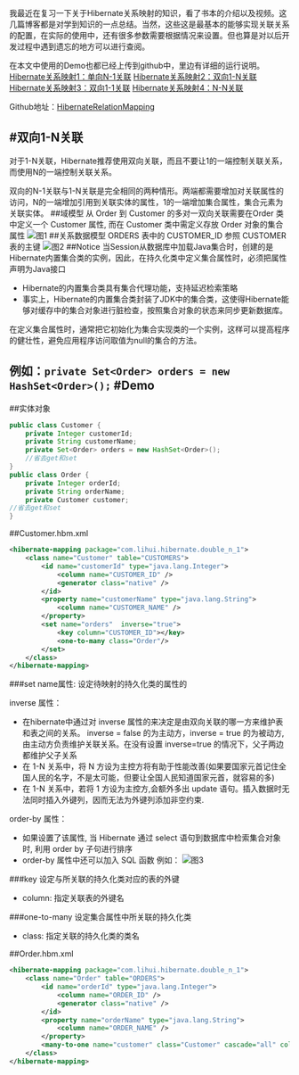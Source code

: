 我最近在复习一下关于Hibernate关系映射的知识，看了书本的介绍以及视频。这几篇博客都是对学到知识的一点总结。当然，这些这是最基本的能够实现关联关系的配置，在实际的使用中，还有很多参数需要根据情况来设置。但也算是对以后开发过程中遇到遗忘的地方可以进行查阅。

在本文中使用的Demo也都已经上传到github中，里边有详细的运行说明。
[Hibernate关系映射1：单向N-1关联](http://tracylihui.github.io/2015/07/07/Hibernate%E5%85%B3%E7%B3%BB%E6%98%A0%E5%B0%841%EF%BC%9A%E5%8D%95%E5%90%91N-1%E5%85%B3%E8%81%94/)
[Hibernate关系映射2：双向1-N关联](http://tracylihui.github.io/2015/07/07/Hibernate%E5%85%B3%E7%B3%BB%E6%98%A0%E5%B0%842%EF%BC%9A%E5%8F%8C%E5%90%911-N%E5%85%B3%E8%81%94/)
[Hibernate关系映射3：双向1-1关联](http://tracylihui.github.io/2015/07/07/Hibernate%E5%85%B3%E7%B3%BB%E6%98%A0%E5%B0%843%EF%BC%9A%E5%8F%8C%E5%90%911-1%E5%85%B3%E8%81%94/)
[Hibernate关系映射4：N-N关联](http://tracylihui.github.io/2015/07/08/Hibernate%E5%85%B3%E7%B3%BB%E6%98%A0%E5%B0%844%EF%BC%9AN-N%E5%85%B3%E8%81%94/)

Github地址：[HibernateRelationMapping](https://github.com/tracylihui/HibernateRelationMapping)
<!--more-->
#双向1-N关联
---
对于1-N关联，Hibernate推荐使用双向关联，而且不要让1的一端控制关联关系，而使用N的一端控制关联关系。

双向的N-1关联与1-N关联是完全相同的两种情形。两端都需要增加对关联属性的访问，N的一端增加引用到关联实体的属性，1的一端增加集合属性，集合元素为关联实体。
##域模型
从 Order 到 Customer 的多对一双向关联需要在Order 类中定义一个 Customer 属性, 而在 Customer 类中需定义存放 Order 对象的集合属性
![图1](http://7xk5ao.com1.z0.glb.clouddn.com/mysql3.jpg)
##关系数据模型
ORDERS 表中的 CUSTOMER_ID 参照 CUSTOMER 表的主键
![图2](http://7xk5ao.com1.z0.glb.clouddn.com/mysql4.jpg)
##Notice
当Session从数据库中加载Java集合时，创建的是Hibernate内置集合类的实例，因此，在持久化类中定义集合属性时，必须把属性声明为Java接口
- Hibernate的内置集合类具有集合代理功能，支持延迟检索策略
- 事实上，Hibernate的内置集合类封装了JDK中的集合类，这使得Hibernate能够对缓存中的集合对象进行脏检查，按照集合对象的状态来同步更新数据库。

在定义集合属性时，通常把它初始化为集合实现类的一个实例，这样可以提高程序的健壮性，避免应用程序访问取值为null的集合的方法。

例如：`private Set<Order> orders = new HashSet<Order>();`
#Demo
---
##实体对象
```java
public class Customer {
	private Integer customerId;
	private String customerName;
	private Set<Order> orders = new HashSet<Order>();
	//省去get和set
}
public class Order {
	private Integer orderId;
	private String orderName;
	private Customer customer;
//省去get和set
}
```
##Customer.hbm.xml
```xml
<hibernate-mapping package="com.lihui.hibernate.double_n_1">
    <class name="Customer" table="CUSTOMERS">
        <id name="customerId" type="java.lang.Integer">
            <column name="CUSTOMER_ID" />
            <generator class="native" />
        </id>
        <property name="customerName" type="java.lang.String">
            <column name="CUSTOMER_NAME" />
        </property>
        <set name="orders"  inverse="true">
        	<key column="CUSTOMER_ID"></key>
        	<one-to-many class="Order"/>
        </set>
    </class>
</hibernate-mapping>
```
###set
name属性: 设定待映射的持久化类的属性的

inverse 属性：
- 在hibernate中通过对 inverse 属性的来决定是由双向关联的哪一方来维护表和表之间的关系。 inverse = false 的为主动方，inverse = true 的为被动方, 由主动方负责维护关联关系。在没有设置 inverse=true 的情况下，父子两边都维护父子关系
- 在 1-N 关系中，将 N 方设为主控方将有助于性能改善(如果要国家元首记住全国人民的名字，不是太可能，但要让全国人民知道国家元首，就容易的多)
- 在 1-N 关系中，若将 1 方设为主控方,会额外多出 update 语句。插入数据时无法同时插入外键列，因而无法为外键列添加非空约束.

order-by 属性：
- 如果设置了该属性, 当 Hibernate 通过 select 语句到数据库中检索集合对象时, 利用 order by 子句进行排序
- order-by 属性中还可以加入 SQL 函数
例如：
![图3](http://7xk5ao.com1.z0.glb.clouddn.com/mysql5.jpg)

###key
设定与所关联的持久化类对应的表的外键
- column: 指定关联表的外键名

###one-to-many
设定集合属性中所关联的持久化类
- class: 指定关联的持久化类的类名

##Order.hbm.xml
```xml
<hibernate-mapping package="com.lihui.hibernate.double_n_1">
    <class name="Order" table="ORDERS">
        <id name="orderId" type="java.lang.Integer">
            <column name="ORDER_ID" />
            <generator class="native" />
        </id>
        <property name="orderName" type="java.lang.String">
            <column name="ORDER_NAME" />
        </property>
        <many-to-one name="customer" class="Customer" cascade="all" column="CUSTOMER_ID"></many-to-one>
    </class>
</hibernate-mapping>  
```
